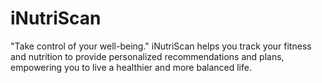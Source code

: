 # iNutriScan
"Take control of your well-being." iNutriScan helps you track your fitness and nutrition to provide personalized recommendations and plans, empowering you to live a healthier and more balanced life.
